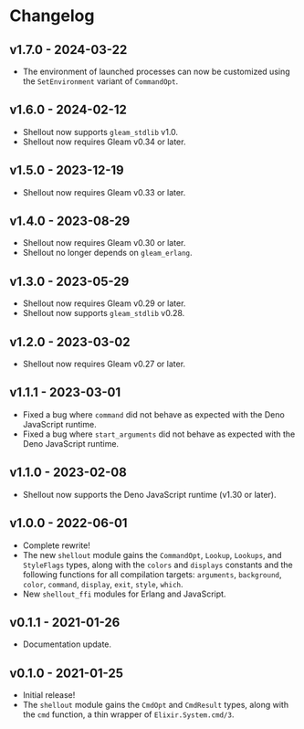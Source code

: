 # Changelog

## v1.7.0 - 2024-03-22

- The environment of launched processes can now be customized using the
  `SetEnvironment` variant of `CommandOpt`.

## v1.6.0 - 2024-02-12

- Shellout now supports `gleam_stdlib` v1.0.
- Shellout now requires Gleam v0.34 or later.

## v1.5.0 - 2023-12-19

- Shellout now requires Gleam v0.33 or later.

## v1.4.0 - 2023-08-29

- Shellout now requires Gleam v0.30 or later.
- Shellout no longer depends on `gleam_erlang`.

## v1.3.0 - 2023-05-29

- Shellout now requires Gleam v0.29 or later.
- Shellout now supports `gleam_stdlib` v0.28.

## v1.2.0 - 2023-03-02

- Shellout now requires Gleam v0.27 or later.

## v1.1.1 - 2023-03-01

- Fixed a bug where `command` did not behave as expected with the Deno
  JavaScript runtime.
- Fixed a bug where `start_arguments` did not behave as expected with the Deno
  JavaScript runtime.

## v1.1.0 - 2023-02-08

- Shellout now supports the Deno JavaScript runtime (v1.30 or later).

## v1.0.0 - 2022-06-01

- Complete rewrite!
- The new `shellout` module gains the `CommandOpt`, `Lookup`, `Lookups`, and
  `StyleFlags` types, along with the `colors` and `displays` constants and the
  following functions for all compilation targets: `arguments`, `background`,
  `color`, `command`, `display`, `exit`, `style`, `which`.
- New `shellout_ffi` modules for Erlang and JavaScript.

## v0.1.1 - 2021-01-26

- Documentation update.

## v0.1.0 - 2021-01-25

- Initial release!
- The `shellout` module gains the `CmdOpt` and `CmdResult` types, along with the
  `cmd` function, a thin wrapper of `Elixir.System.cmd/3`.
